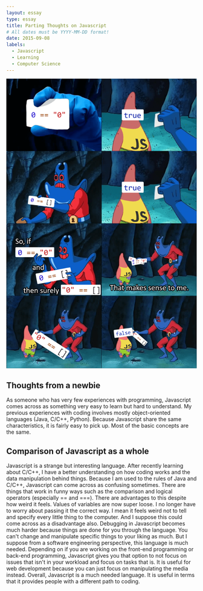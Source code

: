 ```yaml
---
layout: essay
type: essay
title: Parting Thoughts on Javascript
# All dates must be YYYY-MM-DD format!
date: 2015-09-08
labels:
  - Javascript
  - Learning
  - Computer Science
---
```


<img class="ui medium left floated image" src="../images/jsmeme.png">

## Thoughts from a newbie

As someone who has very few experiences with programming, Javascript comes across as something very easy to learn but hard to understand. My previous experiences with coding involves mostly object-oriented languages (Java, C/C++, Python). Because Javascript share the same characteristics, it is fairly easy to pick up. Most of the basic concepts are the same. 

## Comparison of Javascript as a whole

Javascript is a strange but interesting language. After recently learning about C/C++, I have a better understanding on how coding works and the data manipulation behind things. Because I am used to the rules of Java and C/C++, Javascript can come across as confusing sometimes. There are things that work in funny ways such as the comparison and logical operators (especially == and ===). There are advantages to this despite how weird it feels. Values of variables are now super loose. I no longer have to worry about passing it the correct way. I mean it feels weird not to tell and specify every little thing to the computer. And I suppose this could come across as a disadvantage also. Debugging in Javascript becomes much harder because things are done for you through the language. You can't change and manipulate specific things to your liking as much. But I suppose from a software engineering perspective, this language is much needed. Depending on if you are working on the front-end programming or back-end programming, Javascript gives you that option to not focus on issues that isn't in your workload and focus on tasks that is. It is useful for web development because you can just focus on manipulating the media instead. Overall, Javascript is a much needed language. It is useful in terms that it provides people with a different path to coding. 
